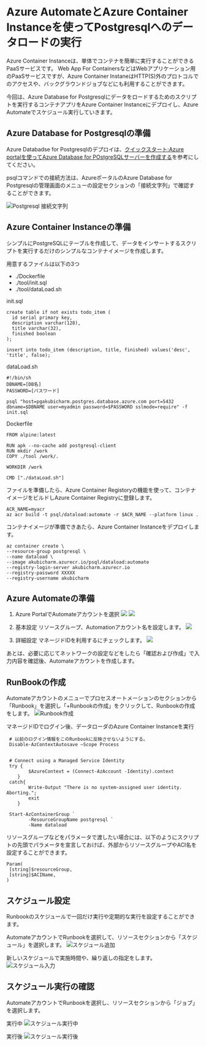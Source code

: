# Azure AutomateとAzure Container Instanceを使ってPostgresqlへのデータロードの実行


Azure Container Instanceは、単体でコンテナを簡単に実行することができるPaaSサービスです。
Web App For ContainersなどはWebアプリケーション用のPaaSサービスですが、Azure Container InstaneはHTTP(S)外のプロトコルでのアクセスや、バックグラウンドジョブなどにも利用することができます。

今回は、Azure Database for Postgresqlにデータをロードするためのスクリプトを実行するコンテナアプリをAzure Container Instanceにデプロイし、Azure Automateでスケジュール実行していきます。


## Azure Database for Postgresqlの準備

Azure Databadse for Postgresqlのデプロイは、[クイックスタート:Azure portalを使ってAzure Database for POstgreSQLサーバーを作成する](https://learn.microsoft.com/ja-jp/azure/postgresql/single-server/quickstart-create-server-database-portal)を参考にしてください。


psqlコマンドでの接続方法は、AzureポータルのAzure Database for Postgresqlの管理画面のメニューの設定セクションの「接続文字列」で確認することができます。

![Postgresql 接続文字列](images/pg_connstring.png)


## Azure Container Instanceの準備

シンプルにPostgreSQLにテーブルを作成して、データをインサートするスクリプトを実行するだけのシンプルなコンテナイメージを作成します。

用意するファイルは以下の3つ
* ./Dockerfile
* ./tool/init.sql
* ./tool/dataLoad.sh


init.sql

```
create table if not exists todo_item (
  id serial primary key,
  description varchar(128),
  title varchar(32),
  finished boolean
);

insert into todo_item (description, title, finished) values('desc', 'title', false);
```

dataLoad.sh

``` 
#!/bin/sh
DBNAME=[DB名]
PASSWORD=[パスワード]

psql "host=pgakubicharm.postgres.database.azure.com port=5432 dbname=$DBNAME user=myadmin password=$PASSWORD sslmode=require" -f init.sql
```

Dockerfile
```
FROM alpine:latest

RUN apk --no-cache add postgresql-client
RUN mkdir /work
COPY ./tool /work/.

WORKDIR /work

CMD ["./dataLoad.sh"]
```

ファイルを準備したら、Azure Container Registoryの機能を使って、コンテナイメージをビルドしAzure Container Registryに登録します。

```
ACR_NAME=myacr
az acr build -t psql/dataload:automate -r $ACR_NAME --platform linux .
```

コンテナイメージが準備できあたら、Azure Container Instanceをデプロイします。
```
az container create \
--resource-group postgresql \
--name dataload \
--image akubicharm.azurecr.io/psql/dataload:automate 
--registry-login-server akubicharm.azurecr.io 
--registry-password XXXXX
--registry-username akubicharm
```


## Azure Automateの準備

1. Azure PortalでAutomateアカウントを選択
![](images/marketplace_automate.png)
![](images/automate_account_create.png)

2. 基本設定
リソースグループ、Automationアカウント名を設定します。
![](images/automate_create_basic.png)


3. 詳細設定
マネージドIDを利用するにチェックします。
![](images/automate_create_managedid.png)

あとは、必要に応じてネットワークの設定などをしたら「確認および作成」で入力内容を確認後、Automateアカウントを作成します。


## RunBookの作成
Automateアカウントのメニューでプロセスオートメーションのセクションから「Runbook」を選択し「+Runbookの作成」をクリックして、Runbookの作成をします。
![Runbook作成](images/runbook_addrunbook.png)


マネージドIDでログイン後、データローダのAzure Container Instanceを実行

```
 # 以前のログイン情報をこのRunbookに反映させないようにする。
 Disable-AzContextAutosave –Scope Process


 # Connect using a Managed Service Identity
 try {
        $AzureContext = (Connect-AzAccount -Identity).context
    }
 catch{
        Write-Output "There is no system-assigned user identity. Aborting."; 
        exit
    }

 Start-AzContainerGroup `
		-ResourceGroupName postgresql `
		-Name dataload
```

リソースグループなどをパラメータで渡したい場合には、以下のようにスクリプトの先頭でパラメータを宣言しておけば、外部からリソースグループやACI名を設定することができます。

```
Param(
 [string]$resourceGroup,
 [string]$ACIName,
)
```

## スケジュール設定
Runbookのスケジュールで一回だけ実行や定期的な実行を設定することができます。

AutomateアカウントでRunbookを選択して、リソースセクションから「スケジュール」を選択します。
![スケジュール追加](images/runbook_schedule.png)


新しいスケジュールで実施時間や、繰り返しの指定をします。
![スケジュール入力](images/runbook_newschedule.png)


## スケジュール実行の確認
AutomateアカウントでRunbookを選択し、リソースセクションから「ジョブ」を選択します。


実行中
![スケジュール実行中](images/dataload_job_running.png)

実行後
![スケジュール実行後](images/dataload_job_finish.png)
